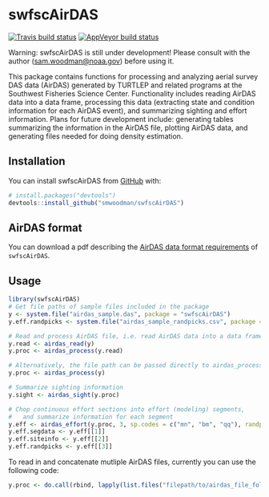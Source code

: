 
<!-- README.md is generated from README.Rmd. Please edit that file -->

# swfscAirDAS

<!-- badges: start -->

[![Travis build
status](https://travis-ci.org/smwoodman/swfscAirDAS.svg?branch=master)](https://travis-ci.org/smwoodman/swfscAirDAS)
[![AppVeyor build
status](https://ci.appveyor.com/api/projects/status/github/smwoodman/swfscAirDAS?branch=master&svg=true)](https://ci.appveyor.com/project/smwoodman/swfscAirDAS)
<!-- badges: end -->

Warning: swfscAirDAS is still under development\! Please consult with
the author (<sam.woodman@noaa.gov>) before using it.

This package contains functions for processing and analyzing aerial
survey DAS data (AirDAS) generated by TURTLEP and related programs at
the Southwest Fisheries Science Center. Functionality includes reading
AirDAS data into a data frame, processing this data (extracting state
and condition information for each AirDAS event), and summarizing
sighting and effort information. Plans for future development include:
generating tables summarizing the information in the AirDAS file,
plotting AirDAS data, and generating files needed for doing density
estimation.

## Installation

You can install swfscAirDAS from
[GitHub](https://github.com/smwoodman/swfscAirDAS) with:

``` r
# install.packages("devtools")
devtools::install_github("smwoodman/swfscAirDAS")
```

## AirDAS format

You can download a pdf describing the [AirDAS data format
requirements](https://github.com/smwoodman/swfscAirDAS/blob/master/inst/AirDAS_Format.pdf)
of `swfscAirDAS`.

## Usage

``` r
library(swfscAirDAS)
# Get file paths of sample files included in the package
y <- system.file("airdas_sample.das", package = "swfscAirDAS")
y.eff.randpicks <- system.file("airdas_sample_randpicks.csv", package = "swfscAirDAS")

# Read and process AirDAS file, i.e. read AirDAS data into a data frame and add info columns
y.read <- airdas_read(y)
y.proc <- airdas_process(y.read)

# Alternatively, the file path can be passed directly to airdas_process
y.proc <- airdas_process(y) 

# Summarize sighting information
y.sight <- airdas_sight(y.proc)

# Chop continuous effort sections into effort (modeling) segments, 
#   and summarize information for each segment
y.eff <- airdas_effort(y.proc, 3, sp.codes = c("mn", "bm", "qq"), randpicks.load = y.eff.randpicks)
y.eff.segdata <- y.eff[[1]]
y.eff.siteinfo <- y.eff[[2]]
y.eff.randpicks <- y.eff[[3]]
```

To read in and concatenate mutliple AirDAS files, currently you can use
the following code:

``` r
y.proc <- do.call(rbind, lapply(list.files("filepath/to/airdas_file_folder", full.names = TRUE), airdas_read))
```
